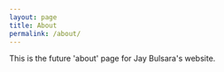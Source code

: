 ```yaml
---
layout: page
title: About
permalink: /about/
---
```


This is the future 'about' page for Jay Bulsara's website.
